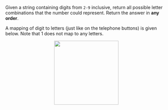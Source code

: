 Given a string containing digits from `2-9` inclusive, return all possible letter combinations that the number could represent. Return the answer in **any order**.

A mapping of digit to letters (just like on the telephone buttons) is given below. Note that 1 does not map to any letters.

<div align='center' className='centeredImageDiv'>
  <img width="200px" src={require('@site/static/img/lc/17-f1.png').default} />
</div>